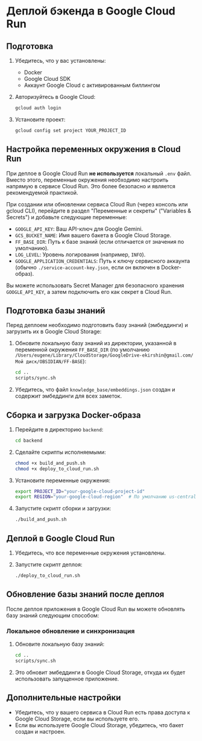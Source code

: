 # Деплой бэкенда в Google Cloud Run

## Подготовка

1. Убедитесь, что у вас установлены:
   - Docker
   - Google Cloud SDK
   - Аккаунт Google Cloud с активированным биллингом

2. Авторизуйтесь в Google Cloud:
   ```bash
   gcloud auth login
   ```

3. Установите проект:
   ```bash
   gcloud config set project YOUR_PROJECT_ID
   ```

## Настройка переменных окружения в Cloud Run

При деплое в Google Cloud Run **не используется** локальный `.env` файл. Вместо этого, переменные окружения необходимо настроить напрямую в сервисе Cloud Run. Это более безопасно и является рекомендуемой практикой.

При создании или обновлении сервиса Cloud Run (через консоль или gcloud CLI), перейдите в раздел "Переменные и секреты" ("Variables & Secrets") и добавьте следующие переменные:

- `GOOGLE_API_KEY`: Ваш API-ключ для Google Gemini.
- `GCS_BUCKET_NAME`: Имя вашего бакета в Google Cloud Storage.
- `FF_BASE_DIR`: Путь к базе знаний (если отличается от значения по умолчанию).
- `LOG_LEVEL`: Уровень логирования (например, `INFO`).
- `GOOGLE_APPLICATION_CREDENTIALS`: Путь к ключу сервисного аккаунта (обычно `./service-account-key.json`, если он включен в Docker-образ).

Вы можете использовать Secret Manager для безопасного хранения `GOOGLE_API_KEY`, а затем подключить его как секрет в Cloud Run.

## Подготовка базы знаний

Перед деплоем необходимо подготовить базу знаний (эмбеддинги) и загрузить их в Google Cloud Storage:

1. Обновите локальную базу знаний из директории, указанной в переменной окружения `FF_BASE_DIR` (по умолчанию `/Users/eugene/Library/CloudStorage/GoogleDrive-ekirshin@gmail.com/Мой диск/OBSIDIAN/FF-BASE`):
   ```bash
   cd ..
   scripts/sync.sh
   ```

2. Убедитесь, что файл `knowledge_base/embeddings.json` создан и содержит эмбеддинги для всех заметок.

## Сборка и загрузка Docker-образа

1. Перейдите в директорию `backend`:
   ```bash
   cd backend
   ```

2. Сделайте скрипты исполняемыми:
   ```bash
   chmod +x build_and_push.sh
   chmod +x deploy_to_cloud_run.sh
   ```

3. Установите переменные окружения:
   ```bash
   export PROJECT_ID="your-google-cloud-project-id"
   export REGION="your-google-cloud-region"  # По умолчанию us-central1
   ```

4. Запустите скрипт сборки и загрузки:
   ```bash
   ./build_and_push.sh
   ```

## Деплой в Google Cloud Run

1. Убедитесь, что все переменные окружения установлены.

2. Запустите скрипт деплоя:
   ```bash
   ./deploy_to_cloud_run.sh
   ```

## Обновление базы знаний после деплоя

После деплоя приложения в Google Cloud Run вы можете обновлять базу знаний следующим способом:

### Локальное обновление и синхронизация

1. Обновите локальную базу знаний:
   ```bash
   cd ..
   scripts/sync.sh
   ```

2. Это обновит эмбеддинги в Google Cloud Storage, откуда их будет использовать запущенное приложение.

## Дополнительные настройки

- Убедитесь, что у вашего сервиса в Cloud Run есть права доступа к Google Cloud Storage, если вы используете его.
- Если вы используете Google Cloud Storage, убедитесь, что бакет создан и настроен.